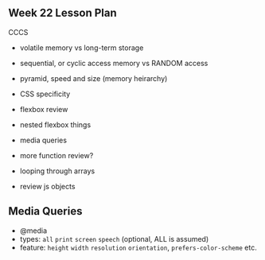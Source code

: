 ## Week 22 Lesson Plan

CCCS
- volatile memory vs long-term storage
- sequential, or cyclic access memory vs RANDOM access
- pyramid, speed and size (memory heirarchy)


- CSS specificity
- flexbox review
- nested flexbox things
- media queries
- more function review?
- looping through arrays
- review js objects


## Media Queries

- @media <type> <feature> 
- types: `all` `print` `screen` `speech` (optional, ALL is assumed)
- feature: `height` `width` `resolution` `orientation`, `prefers-color-scheme`  etc.


